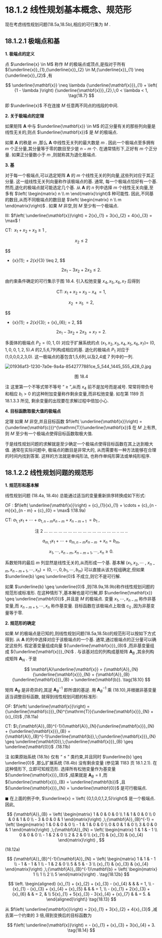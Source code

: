 # 18.1.2 线性规划基本概念、规范形

现在考虑线性规划问题(18.5a,18.5b),相应的可行集为 $M$ .

## 18.1.2.1 极端点和基

**1. 极端点的定义**

点 $\underline{x} \in  M$ 称作 $M$ 的极端点或顶点,是指对于所有 ${\underline{x}}_{1},{\underline{x}}_{2} \in  M,{\underline{x}}_{1} \neq  {\underline{x}}_{2}$ ,有

$$
\underline{\mathbf{x}} \neq  \lambda {\underline{\mathbf{x}}}_{1} + \left( {1 - \lambda }\right) {\underline{\mathbf{x}}}_{2},\;0 < \lambda  < 1, \tag{18.7}
$$

即 $\underline{x}$ 不在连接 $M$ 任意两不同点的线段的中间.

**2. 关于极端点的定理**

如果矩阵 $\mathbf{A}$ 中与 $\underline{\mathbf{x}} \in  M$ 的正分量有关的那些列向量是线性无关的,则点 $\underline{\mathbf{x}}$ 是 $M$ 的极端点.

如果 $\mathbf{A}$ 的秩是 $m$ ,那么 $\mathbf{A}$ 中线性无关列的最大数是 $m$ . 因此一个极端点至多拥有 $m$ 个正分量,其分量等于零的数目至少是 $n - m$ 个. 在通常情形下,正好有 $m$ 个正分量. 如果正分量数小于 $m$ ,则就称其为退化极端点.

**3. 基**

对于每一个极端点,可以选定矩阵 $\mathbf{A}$ 的 $m$ 个线性无关的列向量,这些列对应于其正分量. 这一组线性无关列向量称作该极端点的基. 通常, 每一个极端点恰好有一个基. 然而,退化的极端点就可能选定几个基. 从 $\mathbf{A}$ 的 $n$ 列中选择 $m$ 个线性无关向量,至多有 $\left( \begin{matrix} n \\  m \end{matrix}\right)$ 种可能性. 因此,不同基的数目,从而不同极端点的数目是 $\left( \begin{matrix} n \\  m \end{matrix}\right)$ . 如果 $M$ 非空,则 $M$ 至少有一个极端点.

III: $f\left( \underline{\mathbf{x}}\right)  = 2{x}_{1} + 3{x}_{2} + 4{x}_{3} = \max$ !

CT: $\;{x}_{1} + {x}_{2} + {x}_{3} \geq  1$ ,

$$
{x}_{2} \leq  2 \tag{18.8}
$$

$$
- {x}_{1}\; + 2{x}_{3} \leq  2,
$$

$$
2{x}_{1} - 3{x}_{2} + 2{x}_{3} \leq  2.
$$

由约束条件确定的可行集示于图 18.4. 引入松弛变量 ${x}_{4},{x}_{5},{x}_{6},{x}_{7}$ 后得到

$$
\text{CT:}\;{x}_{1} + {x}_{2} + {x}_{3} - {x}_{4}\; = 1\text{,}
$$

$$
{x}_{2}\; + {x}_{5}\; = 2,
$$

$$
- {x}_{1}\; + 2{x}_{3}\; + {x}_{6}\; = 2,
$$

$$
2{x}_{1} - 3{x}_{2} + 2{x}_{3}\; + {x}_{7} = 2.
$$

多面体的极端点 ${P}_{2} = \left( {0,1,0}\right)$ 对应于扩展系统的点 $\left( {{x}_{1},{x}_{2},{x}_{3},{x}_{4},{x}_{5},{x}_{6},{x}_{7}}\right)  =$ $\left( {0,1,0,0,1,2,5}\right) .A$ 的2,5,6,7列构成相应的基. 退化的极端点 ${P}_{1}$ 对应于 (1,0,0,0,2,3,0). 这一极端点的基包含1,5,6列,以及2,4或 7 列中的一列.

![01936af3-1230-7a0e-9a4a-8542777881ce_5_544_1445_555_428_0.jpg](/images/01936af3-1230-7a0e-9a4a-8542777881ce_5_544_1445_555_428_0.jpg)

<center>图 18.4</center>

注 这里第一个不等式带不等号 “ $\geq$ ”,从而 ${x}_{4}$ 前不是加号而是减号. 常常将带负号和相应 ${b}_{i} > 0$ 的这种附加变量称作剩余变量,而非松弛变量. 如在第 1189 页 18.1.3.3 所见, 剩余变量的出现要在求解过程中倍加小心.

**4. 目标函数取极大值的极端点**

定理 如果 $M$ 非空,并且目标函数 $f\left( \underline{\mathbf{x}}\right)  = {\underline{\mathbf{c}}}^{\mathrm{T}}\underline{\mathbf{x}}$ 在 $M$ 上有界,则 $M$ 至少有一个极端点使得目标函数取极大值.

于是线性规划问题的求解就是至少确定一个极端点使得目标函数在其上达到极大值. 通常在实际问题中, 极端点的数目是非常大的, 从而需要有一种方法能够在合理的时间内找到答案. 这样的方法就是单纯形法, 也称作单纯形算法或单纯形程序.

## 18.1.2.2 线性规划问题的规范形

**1. 规范形和基本解**

线性规划问题 (18.4a, 18.4b) 总能通过适当的变量重新排序转换成如下形式:

OF : $f\left( \underline{\mathbf{x}}\right)  = {c}_{1}{x}_{1} + \cdots  + {c}_{n - m}{x}_{n - m} + {c}_{0} = \max$ !(18.9a)

CT: ${a}_{1,1}{x}_{1} + \cdots  + {a}_{1, n - m}{x}_{n - m} + {x}_{n - m + 1}\; = {b}_{1}$ ,

$$
\text{注 2 ... ... ... ... ... ... ... ... ... ... ... ... ... ... ... .. ... ..} \tag{18.9b}
$$

$$
{a}_{m,1}{x}_{1} + \cdots  + {a}_{m, n - m}{x}_{n - m}\; + {x}_{n} = {b}_{m},
$$

$$
{x}_{1},\cdots ,{x}_{n - m},{x}_{n - m + 1},\cdots ,{x}_{n} \geq  0.
$$

系数矩阵的最后 $m$ 列显然是线性无关的,从而形成一个基. 基本解 $\left( {{x}_{1},{x}_{2},\cdots }\right.$ , $\left. {{x}_{n - m},{x}_{n - m + 1},\cdots ,{x}_{n}}\right)  = \left( {0,\cdots ,0,{b}_{1},\cdots ,{b}_{m}}\right)$ 可以直接从该方程组确定,但如果 $\underline{b} \geq  \underline{0}$ 不成立,则它不是可行解.

如果 $\underline{b} \geq  \underline{0}$ ,则(18.9a,18.9b)称作线性规划问题的规范形或标准形. 在这种情形下,基本解也是可行解,即 $\underline{\mathbf{x}} \geq  \underline{\mathbf{0}}$ ,并且是 $M$ 的极端点. 变量 ${x}_{1},\cdots ,{x}_{n - m}$ 称作非基变量,而 ${x}_{n - m + 1},\cdots ,{x}_{n}$ 称作基变量. 目标函数在该极端点上取值 ${c}_{0}$ ,因为非基变量等于零.

**2. 规范形的确定**

如果 $M$ 的极端点是已知的,则线性规划问题(18.5a,18.5b)的规范形可以按如下方式得到. 从 $\mathbf{A}$ 的列中选择对应于该极端点的一个基. 通常,通过极端点的正分量可以确定这些列. 假定基变量组成向量 ${\underline{\mathbf{x}}}_{B}$ ,而非基变量组成 ${\underline{\mathbf{x}}}_{N}$ . 与该基对应的列构成基矩阵 ${\mathbf{A}}_{B}$ ,其余列构成矩阵 ${\mathbf{A}}_{N}$ . 于是

$$
\mathbf{A}\underline{\mathbf{x}} = {\mathbf{A}}_{N}{\underline{\mathbf{x}}}_{N} + {\mathbf{A}}_{B}{\underline{\mathbf{x}}}_{B} = \underline{\mathbf{b}}. \tag{18.10}
$$

矩阵 ${\mathbf{A}}_{B}$ 是非奇异的,其逆 ${\mathbf{A}}_{B}^{-1}$ 即所谓的基逆. 用 ${\mathbf{A}}_{B}^{-1}$ 乘 (18.10),并根据非基变量适当调整目标函数, 就得到线性规划问题的标准形:

OF: $f\left( \underline{\mathbf{x}}\right)  = {\underline{\mathbf{c}}}_{N}^{\mathrm{T}}{\underline{\mathbf{x}}}_{N} + {c}_{0}$ ,(18.11a)

CT: $\;{\mathbf{A}}_{B}^{-1}{\mathbf{A}}_{N}{\underline{\mathbf{x}}}_{N} + {\underline{\mathbf{x}}}_{B} = {\mathbf{A}}_{B}^{-1}\underline{\mathbf{b}},\;{\underline{\mathbf{x}}}_{N} \geq  \underline{\mathbf{0}},\;{\underline{\mathbf{x}}}_{B} \geq  \underline{\mathbf{0}}$ .(18.11b)

注 如果原始系统 (18.1b) 仅有 “ $\leq$ ” 类约束,并且同时 $\underline{b} \geq  \underline{0}$ ,那么扩展系统 (18.4b) 没有剩余变量 (参见第 1183 页 18.1.2.1). 在这种情形下, 立即可知规范形. 选择所有松弛变量作为基变量 ${\underline{\mathbf{x}}}_{B}$ ,结果就是 ${\mathbf{A}}_{B} = \mathbf{I}$ ,而 ${\underline{\mathbf{x}}}_{B} = \underline{\mathbf{b}}$ ,且 ${\underline{\mathbf{x}}}_{N} = \underline{\mathbf{0}}$ 是可行极端点.

$\blacksquare$ 在上面的例子中, $\underline{x} = \left( {0,1,0,0,1,2,5}\right)$ 是一个极端点. 因此,

$$
{\mathbf{A}}_{B} = \left( \begin{matrix} 1 & 0 & 0 & 0 \\  1 & 1 & 0 & 0 \\  0 & 0 & 1 & 0 \\   - 3 & 0 & 0 & 1 \end{matrix}\right) ,\;{\mathbf{A}}_{B}^{-1} = \left( \begin{matrix} 1 & 0 & 0 & 0 \\   - 1 & 1 & 0 & 0 \\  0 & 0 & 1 & 0 \\  3 & 0 & 0 & 1 \end{matrix}\right) ,\;{\mathbf{A}}_{N} = \left( \begin{matrix} 1 & 1 &  - 1 \\  0 & 0 & 0 \\   - 1 & 2 & 0 \\  2 & 2 & 0 \\  {x}_{1} & {x}_{3} & {x}_{4} \end{matrix}\right) ,
$$

(18.12a)

$$
{\mathbf{A}}_{B}^{-1}{\mathbf{A}}_{N} = \left( \begin{matrix} 1 & 1 &  - 1 \\   - 1 &  - 1 & 1 \\   - 1 & 2 & 0 \\  5 & 5 &  - 3 \\  {x}_{1} & {x}_{3} & {x}_{4} \end{matrix}\right) ,\;{\mathbf{A}}_{B}^{-1}\mathbf{b} = \left( \begin{matrix} 1 \\  1 \\  2 \\  5 \end{matrix}\right) . \tag{18.12b}
$$

$$
\left. \begin{aligned} {x}_{1} + {x}_{2} + {x}_{3} - {x}_{4} & & &  = 1, \\   - {x}_{1} - {x}_{3} + {x}_{4} + {x}_{5} & & &  = 1, \\   - {x}_{1} + 2{x}_{3} + {x}_{6} & &  = 2, & \\  5{x}_{1} + 5{x}_{3} - 3{x}_{4} + {x}_{7} & &  = 5. &  \end{aligned}\right\}   \tag{18.13}
$$

从 $f\left( \underline{\mathbf{x}}\right)  = 2{x}_{1} + 3{x}_{2} + 4{x}_{3}$ ,减去第一个约束的 3 倍,得到变换后的目标函数为

$$
f\left( \underline{\mathbf{x}}\right)  =  - {x}_{1} + {x}_{3} + 3{x}_{4} + 3. \tag{18.14}
$$
